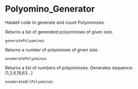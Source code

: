 # Polyomino_Generator
Haskell code to generate and count Polyominoes.

Returns a list of generated polyominoes of given size.
```
generatePolyominos
```

Returns a number of polyomioes of given size.
```
enumeratePolyominos
```

Returns a list of numbers of polyominoes. Generates sequence: [1,2,6,19,63...]
```
enumerateAllPolyominos
```
